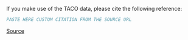 If you make use of the TACO data, please cite the following reference:

``` bibtex
PASTE HERE CUSTOM CITATION FROM THE SOURCE URL
```

[Source](https://github.com/pedropro/TACO)